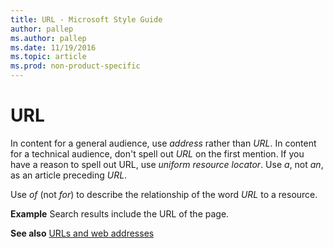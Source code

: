 ```yaml
---
title: URL - Microsoft Style Guide
author: pallep
ms.author: pallep
ms.date: 11/19/2016
ms.topic: article
ms.prod: non-product-specific
---
```


# URL

In content for a general audience, use *address* rather than *URL*. In content for a technical audience, don't spell out *URL* on the first mention. If you have a reason to spell out URL, use *uniform* *resource locator*. Use *a*, not *an*, as an article preceding *URL*.

Use *of* (not *for*) to describe the relationship of the word *URL* to a resource. 

**Example** Search results include the URL of the page. 

**See also** [URLs and web addresses](/style-guide/urls-web-addresses)
